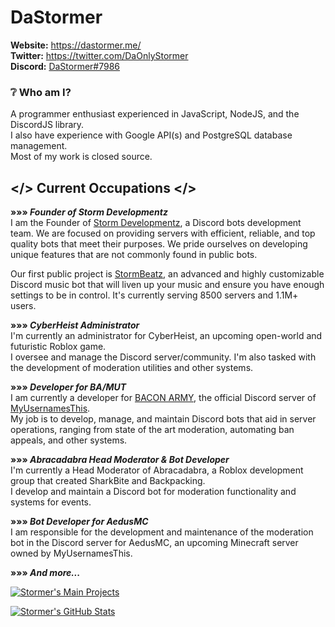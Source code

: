 # DaStormer
**Website:** https://dastormer.me/  
**Twitter:** https://twitter.com/DaOnlyStormer  
**Discord:** [DaStormer#7986](https://discord.com/users/373893905243963394)  

### ❔ **Who am I?**  
A programmer enthusiast experienced in JavaScript, NodeJS, and the DiscordJS library.  
I also have experience with Google API(s) and PostgreSQL database management.  
Most of my work is closed source.  

## </> Current Occupations </>

**»»» *Founder of Storm Developmentz***  
I am the Founder of [Storm Developmentz](https://stormdevelopmentz.xyz/home), a Discord bots development team. We are focused on providing servers with efficient, reliable, and top quality bots that meet their purposes. We pride ourselves on developing unique features that are not commonly found in public bots.  

Our first public project is [StormBeatz](https://stormbeatz.org/), an advanced and highly customizable Discord music bot that will liven up your music and ensure you have enough settings to be in control. It's currently serving 8500 servers and 1.1M+ users.

**»»» *CyberHeist Administrator***  
I'm currently an administrator for CyberHeist, an upcoming open-world and futuristic Roblox game.  
I oversee and manage the Discord server/community. I'm also tasked with the development of moderation utilities and other systems.  

**»»» *Developer for BA/MUT***  
I am currently a developer for [BACON ARMY](https://discord.gg/myusernamesthis), the official Discord server of [MyUsernamesThis](https://www.youtube.com/myusernamesthis).  
My job is to develop, manage, and maintain Discord bots that aid in server operations, ranging from state of the art moderation, automating ban appeals, and other systems. 

**»»» *Abracadabra Head Moderator & Bot Developer***  
I'm currently a Head Moderator of Abracadabra, a Roblox development group that created SharkBite and Backpacking.  
I develop and maintain a Discord bot for moderation functionality and systems for events.  

**»»» *Bot Developer for AedusMC***  
I am responsible for the development and maintenance of the moderation bot in the Discord server for AedusMC, an upcoming Minecraft server owned by MyUsernamesThis.

**»»» *And more...***

[![Stormer's Main Projects](https://cdn.discordapp.com/attachments/776299524737990670/811774049272725514/unknown.png)](https://dastormer.me/)

[![Stormer's GitHub Stats](https://github-readme-stats.vercel.app/api?username=dastormer&count_private=true&show_icons=true&theme=tokyonight)](https://dastormer.me/)
